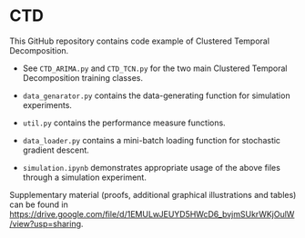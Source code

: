 # CTD

This GitHub repository contains code example of Clustered Temporal Decomposition. 

* See ```CTD_ARIMA.py``` and ```CTD_TCN.py``` for the two main Clustered Temporal Decomposition training classes.
* ```data_genarator.py``` contains the data-generating function for simulation experiments.
* ```util.py``` contains the performance measure functions.
* ```data_loader.py``` contains a mini-batch loading function for stochastic gradient descent.

* ```simulation.ipynb``` demonstrates appropriate usage of the above files through a simulation experiment.

Supplementary material (proofs, additional graphical illustrations and tables) can be found in https://drive.google.com/file/d/1EMULwJEUYD5HWcD6_bvjmSUkrWKjOulW/view?usp=sharing.
